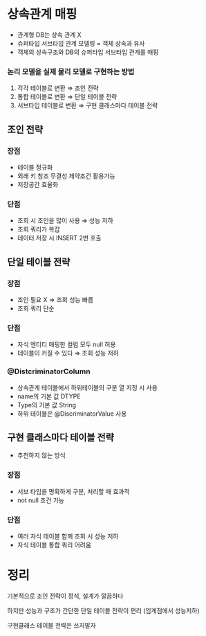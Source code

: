 
# 상속관계 매핑

- 관계형 DB는 상속 관계 X
- 슈퍼타입 서브타입 관계 모델링 = 객체 상속과 유사
- 객체의 상속구조와 DB의 슈퍼타입 서브타입 관계를 매핑

### 논리 모델을 실제 물리 모델로 구현하는 방법

1. 각각 테이블로 변환 ⇒ 조인 전략
2. 통합 테이블로 변환 ⇒ 단일 테이블 전략
3. 서브타입 테이블로 변환 ⇒ 구현 클래스마다 테이블 전략

## 조인 전략

### 장점

- 테이블 정규화
- 외래 키 참조 무결성 제약조건 활용가능
- 저장공간 효율화

### 단점

- 조회 시 조인을 많이 사용 ⇒ 성능 저하
- 조회 쿼리가 복잡
- 데이터 저장 시 INSERT 2번 호출

 

## 단일 테이블 전략

### 장점

- 조인 필요 X ⇒ 조회 성능 빠름
- 조회 쿼리 단순

### 단점

- 자식 엔티티 매핑한 컬럼 모두 null 허용
- 테이블이 커질 수 있다 ⇒ 조회 성능 저하

### @DistcriminatorColumn

- 상속관계 테이블에서 하위테이블의 구분 열 지정 시 사용
- name의 기본 값 DTYPE
- Type의 기본 값 String
- 하위 테이블은 @DiscriminatorValue 사용

## 구현 클래스마다 테이블 전략

- 추천하지 않는 방식

### 장점

- 서브 타입을 명확하게 구분, 처리할 때 효과적
- not null 조건 가능

### 단점

- 여러 자식 테이블 함께 조회 시 성능 저하
- 자식 테이블 통합 쿼리 어려움

# 정리

기본적으로 조인 전략이 정석, 설계가 깔끔하다

하지만 성능과 구조가 간단한 단일 테이블 전략이 편리 (임계점에서 성능저하)

구현클래스 테이블 전략은 쓰지말자
